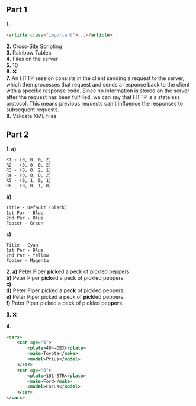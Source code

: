 
## Part 1

**1.**
```html
<article class="important">...</article>
```
**2.** Cross-Site Scripting  
**3.** Rainbow Tables  
**4.** Files on the server  
**5.** 10  
**6.** ❌  
**7.** An HTTP session consists in the client sending a request to the server, which then processes that request and sends a response back to the client with a specific response code.
Since no information is stored on the server after the request has been fulfilled, we can say that HTTP is a stateless protocol. This means previous requests can't influence the responses to subsequent requests.  
**8.** Validate XML files  

## Part 2

**1. a)**
```
R1 - (0, 0, 0, 2)
R2 - (0, 0, 0, 2)
R3 - (0, 0, 2, 1)
R4 - (0, 0, 0, 2)
R5 - (0, 1, 0, 1)
R6 - (0, 0, 1, 0)
```

**b)**
```
Title - Default (black)
1st Par - Blue
2nd Par - Blue
Footer - Green
```

**c)**
```
Title - Cyan
1st Par - Blue
2nd Par - Yellow
Footer - Magenta
```

**2. a)** Peter Piper **pick**ed a peck of pickled peppers.  
**b)** Peter Piper p**ick**ed a peck of pickled peppers.  
**c)**   
**d)** Peter Piper picked a pe**ck** of pickled peppers.  
**e)** Peter Piper picked a peck of **pick**led peppers.  
**f)** Peter Piper picked a peck of pickled pep**per**s.

**3.** ❌

**4.**
```xml
<cars>
    <car age="5">
        <plate>404-DEX</plate>
        <make>Toyota</make>
        <model>Prius</model>
    </car>
    <car age="8">
        <plate>101-STR</plate>
        <make>Ford</make>
        <model>Focus</model>
    </car>
</cars>
```
